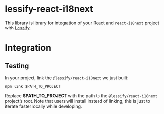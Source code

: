 # lessify-react-i18next

This library is library for integration of your React and `react-i18next` project with [Lessify](https://lessify.io/).

# Integration

## Testing
In your project, link the `@lessify/react-i18next` we just built:

``npm link $PATH_TO_PROJECT``

Replace **$PATH_TO_PROJECT** with the path to the `@lessify/react-i18next` project’s root.
Note that users will install instead of linking, this is just to iterate faster locally while developing.

[comment]: <> (## NPM Publish)

[comment]: <> (`npm init --scope=lessify`)

[comment]: <> (`npm run build`)

[comment]: <> (`npm publish --access public`)

